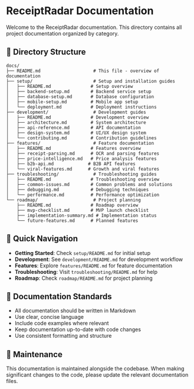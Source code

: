 # ReceiptRadar Documentation

Welcome to the ReceiptRadar documentation. This directory contains all project documentation organized by category.

## 📁 Directory Structure

```
docs/
├── README.md                    # This file - overview of documentation
├── setup/                       # Setup and installation guides
│   ├── README.md               # Setup overview
│   ├── backend-setup.md        # Backend service setup
│   ├── database-setup.md       # Database configuration
│   ├── mobile-setup.md         # Mobile app setup
│   └── deployment.md           # Deployment instructions
├── development/                 # Development guides
│   ├── README.md               # Development overview
│   ├── architecture.md         # System architecture
│   ├── api-reference.md        # API documentation
│   ├── design-system.md        # UI/UX design system
│   └── contributing.md         # Contribution guidelines
├── features/                    # Feature documentation
│   ├── README.md               # Features overview
│   ├── receipt-parsing.md      # OCR and parsing features
│   ├── price-intelligence.md   # Price analysis features
│   ├── b2b-api.md             # B2B API features
│   └── viral-features.md      # Growth and viral features
├── troubleshooting/             # Troubleshooting guides
│   ├── README.md               # Troubleshooting overview
│   ├── common-issues.md        # Common problems and solutions
│   ├── debugging.md            # Debugging techniques
│   └── performance.md          # Performance optimization
└── roadmap/                     # Project planning
    ├── README.md               # Roadmap overview
    ├── mvp-checklist.md        # MVP launch checklist
    ├── implementation-summary.md # Implementation status
    └── future-features.md      # Planned features
```

## 🚀 Quick Navigation

- **Getting Started**: Check `setup/README.md` for initial setup
- **Development**: See `development/README.md` for development workflow
- **Features**: Explore `features/README.md` for feature documentation
- **Troubleshooting**: Visit `troubleshooting/README.md` for help
- **Roadmap**: Check `roadmap/README.md` for project planning

## 📝 Documentation Standards

- All documentation should be written in Markdown
- Use clear, concise language
- Include code examples where relevant
- Keep documentation up-to-date with code changes
- Use consistent formatting and structure

## 🔄 Maintenance

This documentation is maintained alongside the codebase. When making significant changes to the code, please update the relevant documentation files.
